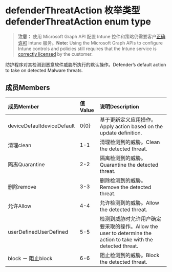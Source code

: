 # <a name="defenderthreataction-enum-type"></a><span data-ttu-id="f9764-101">defenderThreatAction 枚举类型</span><span class="sxs-lookup"><span data-stu-id="f9764-101">defenderThreatAction enum type</span></span>

> <span data-ttu-id="f9764-102">**注意：** 使用 Microsoft Graph API 配置 Intune 控件和策略仍需要客户[正确许可](https://go.microsoft.com/fwlink/?linkid=839381) Intune 服务。</span><span class="sxs-lookup"><span data-stu-id="f9764-102">**Note:** Using the Microsoft Graph APIs to configure Intune controls and policies still requires that the Intune service is [correctly licensed](https://go.microsoft.com/fwlink/?linkid=839381) by the customer.</span></span>

<span data-ttu-id="f9764-103">防护程序对其检测到恶意软件威胁所执行的默认操作。</span><span class="sxs-lookup"><span data-stu-id="f9764-103">Defender’s default action to take on detected Malware threats.</span></span>
## <a name="members"></a><span data-ttu-id="f9764-104">成员</span><span class="sxs-lookup"><span data-stu-id="f9764-104">Members</span></span>
|<span data-ttu-id="f9764-105">成员</span><span class="sxs-lookup"><span data-stu-id="f9764-105">Member</span></span>|<span data-ttu-id="f9764-106">值</span><span class="sxs-lookup"><span data-stu-id="f9764-106">Value</span></span>|<span data-ttu-id="f9764-107">说明</span><span class="sxs-lookup"><span data-stu-id="f9764-107">Description</span></span>|
|:---|:---|:---|
|<span data-ttu-id="f9764-108">deviceDefault</span><span class="sxs-lookup"><span data-stu-id="f9764-108">deviceDefault</span></span>|<span data-ttu-id="f9764-109">0</span><span class="sxs-lookup"><span data-stu-id="f9764-109">{0}</span></span>|<span data-ttu-id="f9764-110">基于更新定义应用操作。</span><span class="sxs-lookup"><span data-stu-id="f9764-110">Apply action based on the update definition.</span></span>|
|<span data-ttu-id="f9764-111">清理</span><span class="sxs-lookup"><span data-stu-id="f9764-111">clean</span></span>|<span data-ttu-id="f9764-112">1</span><span class="sxs-lookup"><span data-stu-id="f9764-112">-1</span></span>|<span data-ttu-id="f9764-113">清理检测到的威胁。</span><span class="sxs-lookup"><span data-stu-id="f9764-113">Clean the detected threat.</span></span>|
|<span data-ttu-id="f9764-114">隔离</span><span class="sxs-lookup"><span data-stu-id="f9764-114">Quarantine</span></span>|<span data-ttu-id="f9764-115">2</span><span class="sxs-lookup"><span data-stu-id="f9764-115">-2</span></span>|<span data-ttu-id="f9764-116">隔离检测到的威胁。</span><span class="sxs-lookup"><span data-stu-id="f9764-116">Quarantine the detected threat.</span></span>|
|<span data-ttu-id="f9764-117">删除</span><span class="sxs-lookup"><span data-stu-id="f9764-117">remove</span></span>|<span data-ttu-id="f9764-118">3</span><span class="sxs-lookup"><span data-stu-id="f9764-118">-3</span></span>|<span data-ttu-id="f9764-119">删除检测到的威胁。</span><span class="sxs-lookup"><span data-stu-id="f9764-119">Remove the detected threat.</span></span>|
|<span data-ttu-id="f9764-120">允许</span><span class="sxs-lookup"><span data-stu-id="f9764-120">Allow</span></span>|<span data-ttu-id="f9764-121">4</span><span class="sxs-lookup"><span data-stu-id="f9764-121">-4</span></span>|<span data-ttu-id="f9764-122">允许检测到的威胁。</span><span class="sxs-lookup"><span data-stu-id="f9764-122">Allow the detected threat.</span></span>|
|<span data-ttu-id="f9764-123">userDefined</span><span class="sxs-lookup"><span data-stu-id="f9764-123">UserDefined</span></span>|<span data-ttu-id="f9764-124">5</span><span class="sxs-lookup"><span data-stu-id="f9764-124">-5</span></span>|<span data-ttu-id="f9764-125">检测到威胁时允许用户确定要采取的操作。</span><span class="sxs-lookup"><span data-stu-id="f9764-125">Allow the user to determine the action to take with the detected threat.</span></span>|
|<span data-ttu-id="f9764-126">block － 阻止</span><span class="sxs-lookup"><span data-stu-id="f9764-126">block</span></span>|<span data-ttu-id="f9764-127">6</span><span class="sxs-lookup"><span data-stu-id="f9764-127">-6</span></span>|<span data-ttu-id="f9764-128">阻止检测到的威胁。</span><span class="sxs-lookup"><span data-stu-id="f9764-128">Block the detected threat.</span></span>|








